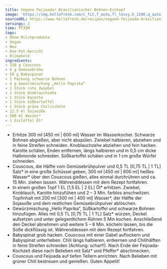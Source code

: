```yaml
---
title: Vegane Feijoada! Brasilianischer Bohnen-Eintopf
image: 'https://img.hellofresh.com/c_fit,f_auto,fl_lossy,h_1100,q_auto,w_2600/hellofresh_s3/image/vegane-feijoada-brasilianischer-bohnen-eintopf-47f37adc.jpg'
sourceURL: https://www.hellofresh.de/recipes/vegane-feijoada-brasilianischer-bohnen-eintopf-63171dd9c1eb85295c071ee8
servings: 2
time: PT35M
tags:
- Ohne Milchprodukte
- Vegan
- Neu
- One-Pot-Gericht
- Klimaheld
ingredients:
- 150 g Couscous
- 8 g Gemüsebrühe
- 50 g Babyspinat
- 1 Packung schwarze Bohnen
- 4 g Gewürzmischung „Hello Paprika“
- 1 Stück rote Zwiebel
- 1 Stück Knoblauchzehe
- 1 Stück Karotte
- 1 Stück Süßkartoffel
- 1 Stück grüne Chilischote
- 12.5 ml Sojasoße
- 500 ml Wasser*
- 1 Esslöffel Öl*
---
```


- Erhitze 300 ml [450 ml | 600 ml] Wasser im Wasserkocher.  Schwarze Bohnen abgießen, aber nicht abspülen.  Zwiebel halbieren, abziehen und in feine Streifen schneiden. Knoblauchzehe abziehen und fein hacken.  Karotte schälen, Enden entfernen, längs halbieren und in 0,5 cm dicke Halbmonde schneiden.  Süßkartoffel schälen und in 1 cm große Würfel schneiden.
- Couscous, die Hälfte vom Gemüsebrühpulver und 0,5 TL [0,75 TL | 1 TL] Salz\* in eine große Schüssel geben, 300 ml [450 ml | 600 ml] heißes Wasser\* über den Couscous gießen, alles einmal durchrühren und ca. 15 Min. ziehen lassen.  Währenddessen mit dem Rezept fortfahren.
- In einem großen Topf 1 EL [1,5 EL | 2 EL] Öl\* erhitzen. Zwiebel, Knoblauch, Karotte hinzufühen und 2 –  3 Min. farblos anschwitzen. Topfinhalt mit 200 ml [300 ml | 400 ml] Wasser\*, der Hälfte der Sojasoße und dem restlichen Gemüsebrühpulver ablöschen.
- Gewürzmischung „Hello Paprika“, Süßkartoffel und schwarze Bohnen hinzufügen. Alles mit 0,5 TL [0,75 TL | 1 TL] Salz\* würzen, Deckel aufsetzen und unter gelegentlichem Rühren 5 Min kochen. Anschließend den Deckel abnehmen und weitere 5 – 6 Min. köcheln lassen, bis die Soße dickflüssig ist.  Währenddessen mit dem Rezept fortfahren.
- Babyspinat grob hacken. Couscous mit einer Gabel auflockern und Babyspinat unterheben.  Chili längs halbieren, entkernen und Chilihälften in feine Streifen schneiden (Achtung: scharf!).  Nach Ende der Feijoada-Kochzeit diese nach Belieben mit Salz\* und Pfeffer\* abschmecken.
- Couscous und Feijoada auf tiefen Tellern anrichten. Nach Belieben mit grüner Chili bestreuen und genießen.  Guten Appetit!
